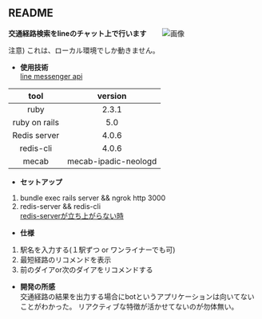 ## README
**交通経路検索をlineのチャット上で行います**　　
![画像](https://user-images.githubusercontent.com/17560599/36638638-e38d25a0-1a3d-11e8-932a-5a1373c3160c.png)  

注意) これは、ローカル環境でしか動きません。  

* **使用技術**  
[line messenger api](https://developers.line.me/ja/docs/messaging-api/reference)  

|    tool      |   version    |
|:------------:|:------------:|
|    ruby      |    2.3.1     |
|ruby on rails |    5.0       |
|Redis server  |    4.0.6     |
|redis-cli     |    4.0.6     |
|mecab         |mecab-ipadic-neologd|  

* **セットアップ**  
1. bundle exec rails server && ngrok http 3000
2. redis-server && redis-cli  
[redis-serverが立ち上がらない時](https://askubuntu.com/questions/949119/error-when-starting-redis-server-address-already-in-use)  

* **仕様**  
1. 駅名を入力する(１駅ずつ or ワンライナーでも可)
2. 最短経路のリコメンドを表示
3. 前のダイアor次のダイアをリコメンドする

* **開発の所感**  
交通経路の結果を出力する場合にbotというアプリケーションは向いてないことがわかった。
リアクティブな特徴が活かせてないのが勿体無い。  
